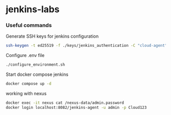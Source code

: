 # jenkins-labs


### Useful commands

Generate SSH keys for jenkins configuration

```bash
ssh-keygen -t ed25519 -f ./keys/jenkins_authentication -C "cloud-agent"
```

Configure .env file

```bash
./configure_environment.sh
```

Start docker compose jenkins

```bash
docker compose up -d
```

working with nexus

```bash
docker exec -it nexus cat /nexus-data/admin.password 
docker login localhost:8082/jenkins-agent -u admin -p Cloud123
```